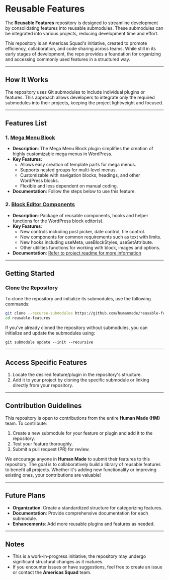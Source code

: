 # Reusable Features

The **Reusable Features** repository is designed to streamline development by consolidating features into reusable submodules. These submodules can be integrated into various projects, reducing development time and effort.

This repository is an Americas Squad's initiative, created to promote efficiency, collaboration, and code sharing across teams. While still in its early stages of development, the repo provides a foundation for organizing and accessing commonly used features in a structured way.

---

## How It Works
The repository uses Git submodules to include individual plugins or features. This approach allows developers to integrate only the required submodules into their projects, keeping the project lightweight and focused.

---

## Features List

### 1. [Mega Menu Block](https://github.com/humanmade/hm-mega-menu-block)
- **Description**: The Mega Menu Block plugin simplifies the creation of highly customizable mega menus in WordPress.
- **Key Features**:
  - Allows easy creation of template parts for mega menus.
  - Supports nested groups for multi-level menus.
  - Customizable with navigation blocks, headings, and other WordPress blocks.
  - Flexible and less dependent on manual coding.
- **Documentation**: Follow the steps below to use this feature.

### 2. [Block Editor Components](https://github.com/humanmade/block-editor-components)
- **Description**: Package of reusable components, hooks and helper functions for the WordPress block editor(s).
- **Key Features**:
  - New controls including post picker, date control, file control.
  - New components for common requirements such as text with limits.
  - New hooks including useMeta, useBlockStyles, useSetAttribute.
  - Other utilities functions for working with block, images and options.
- **Documentation**: [Refer to project readme for more information](https://github.com/humanmade/block-editor-components)

---

## Getting Started

### Clone the Repository
To clone the repository and initialize its submodules, use the following commands:

```bash
git clone --recurse-submodules https://github.com/humanmade/reusable-features.git
cd reusable-features
```

If you’ve already cloned the repository without submodules, you can initialize and update the submodules using:
```
git submodule update --init --recursive
```

---

## Access Specific Features

1. Locate the desired feature/plugin in the repository's structure.
2. Add it to your project by cloning the specific submodule or linking directly from your repository.

---

## Contribution Guidelines

This repository is open to contributions from the entire **Human Made (HM)** team. To contribute:

1. Create a new submodule for your feature or plugin and add it to the repository.
2. Test your feature thoroughly.
3. Submit a pull request (PR) for review.

We encourage anyone in **Human Made** to submit their features to this repository. The goal is to collaboratively build a library of reusable features to benefit all projects. Whether it's adding new functionality or improving existing ones, your contributions are valuable!

---

## Future Plans

- **Organization**: Create a standardized structure for categorizing features.
- **Documentation**: Provide comprehensive documentation for each submodule.
- **Enhancements**: Add more reusable plugins and features as needed.

---

## Notes

- This is a work-in-progress initiative; the repository may undergo significant structural changes as it matures.
- If you encounter issues or have suggestions, feel free to create an issue or contact the **Americas Squad** team.
